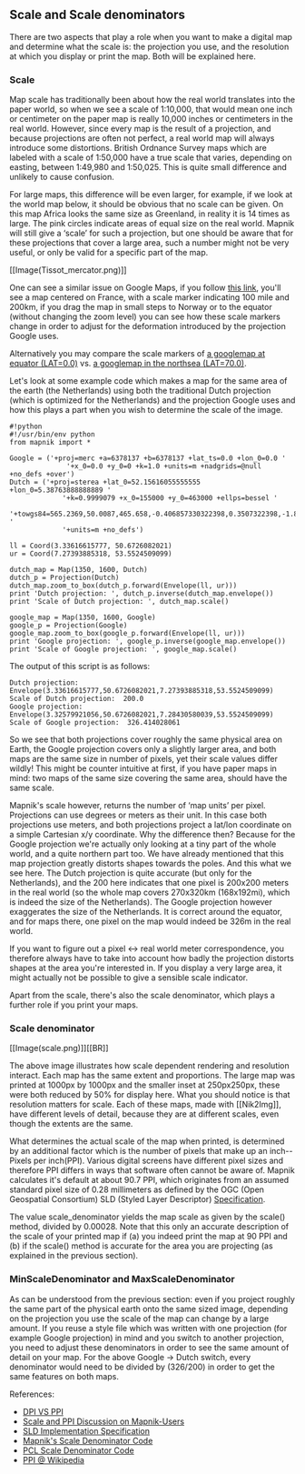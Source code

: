 <!-- Name: ScaleAndPpi -->
<!-- Version: 10 -->
<!-- Last-Modified: 2009/07/09 11:56:56 -->
<!-- Author: bettercom -->
## Scale and Scale denominators

There are two aspects that play a role when you want to make a digital map and determine what the scale is: the projection you use, and the resolution at which you display or print the map. Both will be explained here.

### Scale
Map scale has traditionally been about how the real world translates into the paper world, so when we see a scale of 1:10,000, that would mean one inch or centimeter on the paper map is really 10,000 inches or centimeters in the real world. However, since every map is the result of a projection, and because projections are often not perfect, a real world map will always introduce some distortions. British Ordnance Survey maps which are labeled with a scale of 1:50,000 have a true scale that varies, depending on easting, between 1:49,980 and 1:50,025. This is quite small difference and unlikely to cause confusion.

For large maps, this difference will be even larger, for example, if we look at the world map below, it should be obvious that no scale can be given. On this map Africa looks the same size as Greenland, in reality it is 14 times as large. The pink circles indicate areas of equal size on the real world. Mapnik will still give a ‘scale’ for such a projection, but one should be aware that for these projections that cover a large area, such a number might not be very useful, or only be valid for a specific part of the map.

[[Image(Tissot_mercator.png)]]

One can see a similar issue on Google Maps, if you follow [this link](http://maps.google.com/?ie=UTF8&ll=46.589069,2.548828&spn=7.504362,14.150391&z=6), you'll see a map centered on France, with a scale marker indicating 100 mile and 200km, if you drag the map in small steps to Norway or to the equator (without changing the zoom level) you can see how these scale markers change in order to adjust for the deformation introduced by the projection Google uses.

Alternatively you may compare the scale markers of [a googlemap at equator (LAT=0.0)](http://maps.google.com/maps?q=0.0,0.0&z=15) vs. [a googlemap in the northsea (LAT=70.0)](http://maps.google.com/maps?q=70.0,0.0&z=15).

Let's look at some example code which makes a map for the same area of the earth (the Netherlands) using both the traditional Dutch projection (which is optimized for the Netherlands) and the projection Google uses and how this plays a part when you wish to determine the scale of the image.


    #!python
    #!/usr/bin/env python
    from mapnik import *
    
    Google = ('+proj=merc +a=6378137 +b=6378137 +lat_ts=0.0 +lon_0=0.0 '
                  '+x_0=0.0 +y_0=0 +k=1.0 +units=m +nadgrids=@null +no_defs +over')
    Dutch = ('+proj=sterea +lat_0=52.15616055555555 +lon_0=5.38763888888889 '
                 '+k=0.9999079 +x_0=155000 +y_0=463000 +ellps=bessel '
                 '+towgs84=565.2369,50.0087,465.658,-0.406857330322398,0.3507322398,-1.8703473836068,4.0812 '
                 '+units=m +no_defs')
    
    ll = Coord(3.33616615777, 50.6726082021)
    ur = Coord(7.27393885318, 53.5524509099)
    
    dutch_map = Map(1350, 1600, Dutch)
    dutch_p = Projection(Dutch)
    dutch_map.zoom_to_box(dutch_p.forward(Envelope(ll, ur)))
    print 'Dutch projection: ', dutch_p.inverse(dutch_map.envelope())
    print 'Scale of Dutch projection: ', dutch_map.scale()
    
    google_map = Map(1350, 1600, Google)
    google_p = Projection(Google)
    google_map.zoom_to_box(google_p.forward(Envelope(ll, ur)))
    print 'Google projection: ', google_p.inverse(google_map.envelope())
    print 'Scale of Google projection: ', google_map.scale()

The output of this script is as follows:


    Dutch projection:  Envelope(3.33616615777,50.6726082021,7.27393885318,53.5524509099)
    Scale of Dutch projection:  200.0
    Google projection:  Envelope(3.32579921056,50.6726082021,7.28430580039,53.5524509099)
    Scale of Google projection:  326.414028061

So we see that both projections cover roughly the same physical area on Earth, the Google projection covers only a slightly larger area, and both maps are the same size in number of pixels, yet their scale values differ wildly! This might be counter intuitive at first, if you have paper maps in mind: two maps of the same size covering the same area, should have the same scale.

Mapnik's scale however, returns the number of ‘map units’ per pixel. Projections can use degrees or meters as their unit. In this case both projections use meters, and both projections project a lat/lon coordinate on a simple Cartesian x/y coordinate. Why the difference then? Because for the Google projection we're actually only looking at a tiny part of the whole world, and a quite northern part too. We have already mentioned that this map projection greatly distorts shapes towards the poles. And this what we see here. The Dutch projection is quite accurate (but only for the Netherlands), and the 200 here indicates that one pixel is 200x200 meters in the real world (so the whole map covers 270x320km (168x192mi), which is indeed the size of the Netherlands). The Google projection however exaggerates the size of the Netherlands. It is correct around the equator, and for maps there, one pixel on the map would indeed be 326m in the real world.

If you want to figure out a pixel <-> real world meter correspondence, you therefore always have to take into account how badly the projection distorts shapes at the area you're interested in. If you display a very large area, it might actually not be possible to give a sensible scale indicator.

Apart from the scale, there's also the scale denominator, which plays a further role if you print your maps.

### Scale denominator
[[Image(scale.png)]][[BR]]

The above image illustrates how scale dependent rendering and resolution interact. Each map has the same extent and proportions. The large map was printed at 1000px by 1000px and the smaller inset at 250px250px, these were both reduced by 50% for display here. What you should notice is that resolution matters for scale. Each of these maps, made with [[Nik2Img]], have different levels of detail, because they are at different scales, even though the extents are the same. 

What determines the actual scale of the map when printed, is determined by an additional factor which is the number of pixels that make up an inch--Pixels per inch(PPI). Various digital screens have different pixel sizes and therefore PPI differs in ways that software often cannot be aware of.  Mapnik calculates it's default at about 90.7 PPI, which originates from an assumed standard pixel size of 0.28 millimeters as defined by the OGC (Open Geospatial Consortium) SLD (Styled Layer Descriptor) [Specification](http://www.opengeospatial.org/standards/sld).

The value scale_denominator yields the map scale as given by the scale() method, divided by 0.00028. Note that this only an accurate description of the scale of your printed map if (a) you indeed print the map at 90 PPI and (b) if the scale() method is accurate for the area you are projecting (as explained in the previous section).


### MinScaleDenominator and MaxScaleDenominator

As can be understood from the previous section: even if you project roughly the same part of the physical earth onto the same sized image, depending on the projection you use the scale of the map can change by a large amount. If you reuse a style file which was written with one projection (for example Google projection) in mind and you switch to another projection, you need to adjust these denominators in order to see the same amount of detail on your map. For the above Google -> Dutch switch, every denominator would need to be divided by (326/200) in order to get the same features on both maps.


References:
 * [DPI VS PPI](http://www.rideau-info.com/photos/printshop.html)
 * [Scale and PPI Discussion on Mapnik-Users](https://lists.berlios.de/pipermail/mapnik-users/2008-November/001415.html)
 * [SLD Implementation Specification](http://portal.opengeospatial.org/files/?artifact_id=1188)
 * [Mapnik's Scale Denominator Code](http://trac.mapnik.org/browser/trunk/src/scale_denominator.cpp#L37)
 * [PCL Scale Denominator Code](http://trac.gispython.org/lab/browser/PCL/trunk/PCL-Core/cartography/context/rendering.py#L112)
 * [PPI @ Wikipedia](http://en.wikipedia.org/wiki/Pixels_per_inch)
 

 